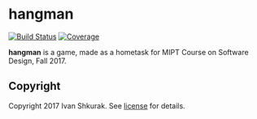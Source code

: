 # hangman

[![Build Status][travis-badge]][travis-url]
[![Coverage][coverage-image]][coverage-url]

**hangman** is a game, made as a hometask for
MIPT Course on Software Design, Fall 2017.

## Copyright

Copyright 2017 Ivan Shkurak. See [license] for details.

[license]: LICENSE.txt
[travis-url]: https://travis-ci.org/shkurak/hangman
[travis-badge]: https://travis-ci.org/shkurak/hangman.svg?branch=master
[coverage-image]: https://codecov.io/gh/shkurak/hangman/branch/master/graph/badge.svg
[coverage-url]: https://codecov.io/gh/shkurak/hangman
